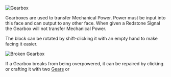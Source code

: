 ![Gearbox](block:betterwithmods:wooden_gearbox)

Gearboxes are used to transfer Mechanical Power.
Power must be input into this face and can output to any other face.
When given a Redstone Signal the Gearbox will not transfer Mechanical Power.

The block can be rotated by shift-clicking it with an empty hand to make facing it easier.

![Broken Gearbox](block:betterwithmods:wooden_broken_gearbox)

If a Gearbox breaks from being overpowered, it can be repaired by clicking or crafting it with two [Gears](../items/gear.md) or
